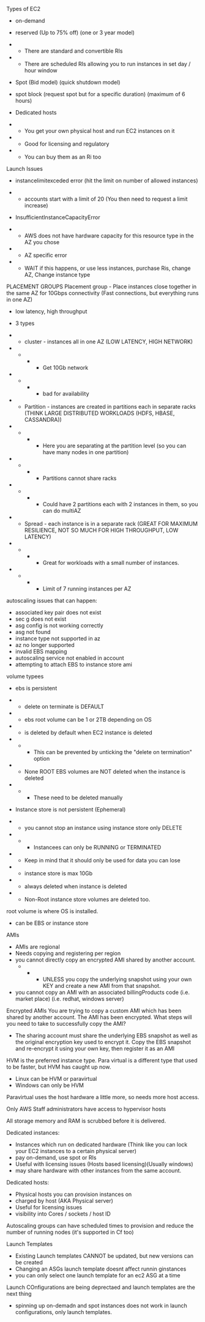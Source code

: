 Types of EC2
- on-demand

- reserved (Up to 75% off) (one or 3 year model)
- - There are standard and convertible RIs
- - There are scheduled RIs allowing you to run instances in set day / hour window

- Spot (Bid model) (quick shutdown model)
- spot block (request spot but for a specific duration) (maximum of 6 hours)

- Dedicated hosts
- - You get your own physical host and run EC2 instances on it
- - Good for licensing and regulatory
- - You can buy them as an Ri too

Launch Issues
- instancelimitexceded error (hit the limit on number of allowed instances)
- - accounts start with a limit of 20 (You then need to request a limit increase)

- InsufficientInstanceCapacityError
- - AWS does not have hardware capacity for this resource type in the AZ you chose
- - AZ specific error
- - WAIT if this happens, or use less instances, purchase Ris, change AZ, Change instance type

PLACEMENT GROUPS
Placement group - Place instances close together in the same AZ for 10Gbps connectivity (Fast connections, but everything runs in one AZ)
- low latency, high throughput

- 3 types
- - cluster - instances all in one AZ (LOW LATENCY, HIGH NETWORK)
- - - - Get 10Gb network
- - - - bad for availability

- - Partition - instances are created in partitions each in separate racks (THINK LARGE DISTRIBUTED WORKLOADS (HDFS, HBASE, CASSANDRA))
- - - - Here you are separating at the partition level (so you can have many nodes in one partition)
- - - - Partitions cannot share racks
- - - - Could have 2 partitions each with 2 instances in them, so you can do multiAZ

- - Spread - each instance is in a separate rack (GREAT FOR MAXIMUM RESILIENCE, NOT SO MUCH FOR HIGH THROUGHPUT, LOW LATENCY)
- - - - Great for workloads with a small number of instances. 
- - - - Limit of 7 running instances per AZ

autoscaling issues that can happen:
- associated key pair does not exist
- sec g does not exist
- asg config is not working correctly
- asg not found
- instance type not supported in az
- az no longer supported
- invalid EBS mapping
- autoscaling service not enabled in account
- attempting to attach EBS to instance store ami

volume typees
- ebs is persistent
- - delete on terminate is DEFAULT
- - ebs root volume can be 1 or 2TB depending on OS
- - is deleted by default when EC2 instance is deleted 
- - - This can be prevented by unticking the "delete on termination" option
- - None ROOT EBS volumes are NOT deleted when the instance is deleted
- - - These need to be deleted manually

- Instance store is not persistent (Ephemeral)
- - you cannot stop an instance using instance store only DELETE
- - - Instancees can only be RUNNING or TERMINATED
- - Keep in mind that it should only be used for data you can lose
- - instance store is max 10Gb
- - always deleted when instance is deleted
- - Non-Root instance store volumes are deleted too.

root volume is where OS is installed.
- can be EBS or instance store

AMIs
- AMIs are regional
- Needs copying and registering per region
- you cannot directly copy an encrypted AMI shared by another account.
    - - - UNLESS you copy the underlying snapshot using your own KEY and create a new AMI from that snapshot.
- you cannot copy an AMI with an associated billingProducts code (i.e. market place) (i.e. redhat, windows server)

Encrypted AMIs
You are trying to copy a custom AMI which has been shared by another account. The AMI has been encrypted. What steps will you need to take to successfully copy the AMI?
- The sharing account must share the underlying EBS snapshot as well as the original encryption key used to encrypt it. Copy the EBS snapshot and re-encrypt it using your own key, then register it as an AMI


HVM is the preferred instance type. Para virtual is a different type that used to be faster, but HVM has caught up now.
- Linux can be HVM or paravirtual
- Windows can only be HVM

Paravirtual uses the host hardware a little more, so needs more host access.

Only AWS Staff administrators have access to hypervisor hosts

All storage memory and RAM is scrubbed before it is delivered.

Dedicated instances:
- Instances which run on dedicated hardware (Think like you can lock your EC2 instances to a certain physical server)
- pay on-demand, use spot or RIs
- Useful with licensing issues (Hosts based licensing)(Usually windows)
- may share hardware with other instances from the same account.

Dedicated hosts:
- Physical hosts you can provision instances on
- charged by host (AKA Physical server)
- Useful for licensing issues
- visibility into Cores / sockets / host ID


Autoscaling groups can have scheduled times to provision and reduce the number of running nodes (it's supported in Cf too)

Launch Templates
- Existing Launch templates CANNOT be updated, but new versions can be created
- Changing an ASGs launch template doesnt affect runnin ginstances
- you can only select one launch template for an ec2 ASG at a time

Launch COnfigurations are being deprectaed and launch templates are the next thing
- spinning up on-demadn and spot instances does not work in launch configurations, only launch templates.